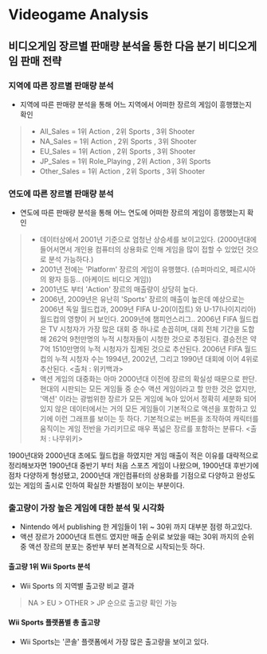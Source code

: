 # Videogame Analysis

## 비디오게임 장르별 판매량 분석을 통한 다음 분기 비디오게임 판매 전략<br>

### 지역에 따른 장르별 판매량 분석

- 지역에 따른 판매량 분석을 통해 어느 지역에서 어떠한 장르의 게임이 흥행했는지 확인

> - All_Sales = 1위 Action , 2위 Sports , 3위 Shooter
> - NA_Sales = 1위 Action , 2위 Sports , 3위 Shooter
> - EU_Sales = 1위 Action , 2위 Sports , 3위 Shooter
> - JP_Sales = 1위 Role_Playing , 2위 Action , 3위 Sports
> - Other_Sales = 1위 Action , 2위 Sports , 3위 Shooter

### 연도에 따른 장르별 판매량 분석

- 연도에 따른 판매량 분석을 통해 어느 연도에 어떠한 장르의 게임이 흥행했는지 확인

> - 데이터상에서 2001년 기준으로 엄청난 상승세를 보이고있다. (2000년대에 들어서면서 개인용 컴퓨터의 상용화로 인해 게임을 많이 접할 수 있었던 것으로 분석 가능하다.)
> - 2001년 전에는 'Platform' 장르의 게임이 유행했다. (슈퍼마리오, 페르시아의 왕자 등등.. (아케이드 비디오 게임))
> - 2001년도 부터 'Action' 장르의 매출량이 상당히 높다.
> - 2006년, 2009년은 유난히 'Sports' 장르의 매출이 높은데 예상으로는 2006년 독일 월드컵과, 2009년 FIFA U-20(이집트) 와 U-17(나이지리아) 월드컵의 영향이 커 보인다. 2009년에 챔피언스리그..
2006년 FIFA 월드컵은 TV 시청자가 가장 많은 대회 중 하나로 손꼽히며, 대회 전체 기간을 도합해 262억 9천만명의 누적 시청자들이 시청한 것으로 추정된다. 결승전은 약 7억 1510만명의 누적 시청자가 집계된 것으로 추산된다. 2006년 FIFA 월드컵의 누적 시청자 수는 1994년, 2002년, 그리고 1990년 대회에 이어 4위로 추산된다. <출처 : 위키백과>
> - 액션 게임의 대중화는 아마 2000년대 이전에 장르의 확실성 때문으로 판단.
현대의 시판되는 모든 게임들 중 순수 액션 게임이라고 할 만한 것은 없지만, '액션' 이라는 광범위한 장르가 모든 게임에 녹아 있어서 정확히 세분화 되어있지 않은 데이터에서는 거의 모든 게임들이 기본적으로 액션을 포함하고 있기에 이런 그래프를 보이는 듯 하다.
기본적으로는 버튼을 조작하여 캐릭터를 움직이는 게임 전반을 가리키므로 매우 폭넓은 장르를 포함하는 분류다. <출처 : 나무위키>

1900년대와 2000년대 초에도 월드컵을 하였지만 게임 매출이 적은 이유를 대략적으로 정리해보자면 1900년대 중반기 부터 처음 스포츠 게임이 나왔으며, 1900년대 후반기에 점차 다양하게 형성됐고, 2000년대 개인컴퓨터의 상용화를 기점으로 다양하고 완성도있는 게임의 출시로 인하여 확실한 차별점이 보이는 부분이다.

### 출고량이 가장 높은 게임에 대한 분석 및 시각화

- Nintendo 에서 publishing 한 게임들이 1위 ~ 30위 까지 대부분 점령 하고있다.
- 액션 장르가 2000년대 트렌드 였지만 매출 순위로 보았을 때는 30위 까지의 순위중 액션 장르의 분포는 중반부 부터 본격적으로 시작되는듯 하다.

#### 출고량 1위 Wii Sports 분석

- Wii Sports 의 지역별 출고량 비교 결과
> NA > EU > OTHER > JP 순으로 출고량 확인 가능

#### Wii Sports 플랫폼별 총 출고량

- Wii Sports는 '콘솔' 플랫폼에서 가장 많은 출고량을 보이고 있다.
> 
